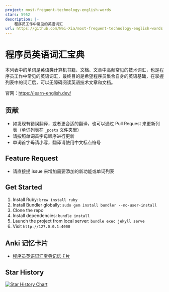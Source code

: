 ```yaml
---
project: most-frequent-technology-english-words
stars: 5952
description: |-
    程序员工作中常见的英语词汇
url: https://github.com/Wei-Xia/most-frequent-technology-english-words
---
```


# 程序员英语词汇宝典

本列表中的单词是英语类计算机书籍、文档、文章中高频常见的技术词汇，也是程序员工作中常见的英语词汇，最终目的是希望程序员集合自身的英语基础，在掌握列表中的词汇后，可以无障碍阅读英语技术文章和文档。

官网：https://learn-english.dev/

## 贡献

- 如发现有错误翻译，或者更合适的翻译，也可以通过 Pull Request 来更新列表（单词列表在 `_posts` 文件夹里）
- 请按照单词首字母顺序进行更新
- 单词首字母请小写，翻译请使用中文标点符号

## Feature Request

- 请直接提 issue 来增加需要添加的新功能或单词列表

## Get Started

1. Install Ruby: `brew install ruby`
2. Install Bundler globally: `sudo gem install bundler --no-user-install`
3. Clone the repo
4. Install dependencies: `bundle install`
5. Launch the project from local server: `bundle exec jekyll serve`
6. Visit `http://127.0.0.1:4000`

## Anki 记忆卡片

- [程序员英语词汇宝典记忆卡片](most-frequent-technology-english-words.apkg)

## Star History

[![Star History Chart](https://api.star-history.com/svg?repos=Wei-Xia/most-frequent-technology-english-words&type=Date)](https://star-history.com/#Wei-Xia/most-frequent-technology-english-words&Date)


